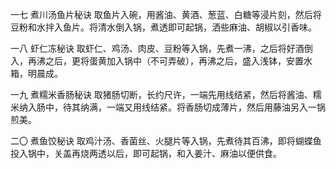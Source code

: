 一七 煮川汤鱼片秘诀
取鱼片入碗，用酱油、黄酒、葱蓝、白糖等浸片刻，然后将豆粉和水拌入鱼片。将清水倒入锅，煮透即可起锅，洒些麻油、胡椒以引香味。

一八 虾仁冻秘诀
取虾仁、鸡汤、肉皮、豆粉等入锅，先煮一沸，之后将好酒倒入，再沸之后，更将蛋黄加入锅中（不可弄破），再沸之后，盛入浅钵，安置水箱，明晨成。

一九 煮糯米香肠秘诀
取猪肠切断，长约尺许，一端先用线结紧，然后将酱油、糯米纳入肠中，待其纳满，一端又用线结紧。将香肠切成薄片，然后用藤油另入一锅煎美。

二〇 煮鱼饺秘诀
取鸡汁汤、香菌丝、火腿片等入锅，先煮待其百沸，即将蝴蝶鱼投入锅中，关盖再烧两透以后，即可起锅，和入姜汁、麻油以便供食。